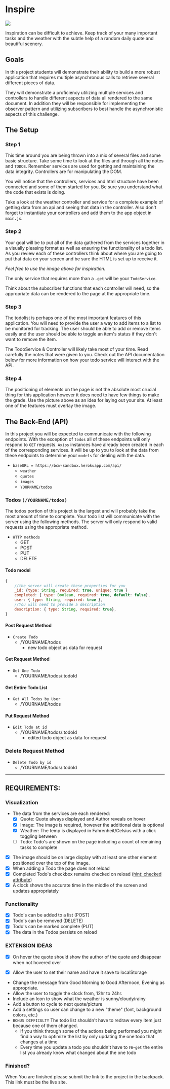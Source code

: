 # Inspire

<div class="text-center">
    <img class="img-responsive" src="/inspire.png"/>
</div>

Inspiration can be difficult to achieve. Keep track of your many important tasks and the weather with the subtle help of a random daily quote and beautiful scenery.

## Goals

In this project students will demonstrate their ability to build a more robust application that requires multiple asynchronous calls to retrieve several different pieces of data.

They will demonstrate a proficiency utilizing multiple services and controllers to handle different aspects of data all rendered to the same document. In addition they will be responsible for implementing the observer pattern and utilizing subscribers to best handle the asynchronistic aspects of this challenge.

## The Setup

### Step 1

This time around you are being thrown into a mix of several files and some basic structure. Take some time to look at the files and through all the notes and `TODO`s. Remember services are used for getting and maintaining the data integrity. Controllers are for manipulating the DOM.

You will notice that the controllers, services and html structure have been connected and some of them started for you. Be sure you understand what the code that exists is doing.

Take a look at the weather controller and service for a complete example of getting data from an api and seeing that data in the controller. Also don't forget to instantiate your controllers and add them to the app object in `main.js`.

### Step 2

Your goal will be to put all of the data gathered from the services together in a visually pleasing format as well as ensuring the functionality of a todo list. As you review each of these controllers think about where you are going to put that data on your screen and be sure the HTML is set up to receive it.

_Feel free to use the image above for inspiration._

The only service that requires more than a `.get` will be your `TodoService`.

Think about the subscriber functions that each controller will need, so the appropriate data can be rendered to the page at the appropriate time.

### Step 3

The todolist is perhaps one of the most important features of this application. You will need to provide the user a way to add items to a list to be monitored for tracking. The user should be able to add or remove items easily and the user should be able to toggle an item's status if they don't want to remove the item.

The TodoService & Controller will likely take most of your time. Read carefully the notes that were given to you. Check out the API documentation below for more information on how your todo service will interact with the API.

### Step 4

The positioning of elements on the page is not the absolute most crucial thing for this application however it does need to have few things to make the grade. Use the picture above as an idea for laying out your site. At least one of the features must overlay the image.

## The Back-End (API)

In this project you will be expected to communicate with the following endpoints. With the exception of `todos` all of these endpoints will only respond to `GET` requests. `Axios` instances have already been created in each of the corresponding services. It will be up to you to look at the data from these endpoints to determine your `models` for dealing with the data.

- `baseURL = https://bcw-sandbox.herokuapp.com/api/`
  - `weather`
  - `quotes`
  - `images`
  - `YOURNAME/todos`

### Todos `(/YOURNAME/todos)`

The todos portion of this project is the largest and will probably take the most amount of time to complete. Your todo list will communicate with the server using the following methods. The server will only respond to valid requests using the appropriate method.

- `HTTP methods`
  - GET
  - POST
  - PUT
  - DELETE

#### Todo model

```javascript
{
    //the server will create these properties for you
    _id: {type: String, required: true, unique: true }
    completed: { type: Boolean, required: true, default: false},
    user: { type: String, required: true },
    //You will need to provide a description
    description: { type: String, required: true},
}
```

#### Post Request Method

- `Create Todo`
  - /YOURNAME/todos
    - new todo object as data for request

#### Get Request Method

- `Get One Todo`
  - /YOURNAME/todos/:todoId

#### Get Entire Todo List

- `Get All Todos by User`
  - /YOURNAME/todos

#### Put Request Method

- `Edit Todo at id`
  - /YOURNAME/todos/:todoId
    - edited todo object as data for request

### Delete Request Method

- `Delete Todo by id`
  - /YOURNAME/todos/:todoId

---

## REQUIREMENTS:

### Visualization

- The data from the services are each rendered:
  - [x] Quote: Quote always displayed and Author reveals on hover
  - [x] Image: The image is required, however the additional data is optional
  - [x] Weather: The temp is displayed in Fahrenheit/Celsius with a click toggling between
  - [ ] Todo: Todo's are shown on the page including a count of remaining tasks to complete
- [x] The image should be on large display with at least one other element positioned over the top of the image.
- [x] When adding a Todo the page does not reload
- [x] Completed Todo's checkbox remains checked on reload ([hint: checked attribute](https://www.w3schools.com/tags/att_input_checked.asp))
- [x] A clock shows the accurate time in the middle of the screen and updates appropriately

### Functionality

- [x] Todo's can be added to a list (POST)
- [x] Todo's can be removed (DELETE)
- [x] Todo's can be marked complete (PUT)
- [x] The data in the Todos persists on reload

### EXTENSION IDEAS

-[x] On hover the quote should show the author of the quote and disappear when not hovered over

-[x] Allow the user to set their name and have it save to localStorage

- Change the message from Good Morning to Good Afternoon, Evening as appropriate.
- Allow the user to toggle the clock from, 12hr to 24hr.
- Include an Icon to show what the weather is sunny/cloudy/rainy
- Add a button to cycle to next quote/picture
- Add a settings so user can change to a new "theme" (font, background colors, etc.)
- `BONUS DIFFICULTY` The todo list shouldn't have to redraw every item just because one of them changed.
  - If you think through some of the actions being performed you might find a way to optimize the list by only updating the one todo that changes at a time
  - Every time you update a todo you shouldn't have to re-`get` the entire list you already know what changed about the one todo

### Finished?

When You are finished please submit the link to the project in the backpack. This link must be the live site.
